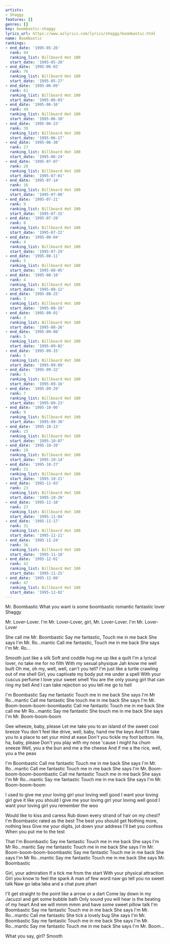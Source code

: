 ```yaml
---
artists:
- Shaggy
features: []
genres: []
key: boombastic-shaggy
lyrics_url: https://www.azlyrics.com/lyrics/shaggy/boombastic.html
name: Boombastic
rankings:
- end_date: '1995-05-26'
  rank: 94
  ranking_list: Billboard Hot 100
  start_date: '1995-05-20'
- end_date: '1995-06-02'
  rank: 76
  ranking_list: Billboard Hot 100
  start_date: '1995-05-27'
- end_date: '1995-06-09'
  rank: 61
  ranking_list: Billboard Hot 100
  start_date: '1995-06-03'
- end_date: '1995-06-16'
  rank: 49
  ranking_list: Billboard Hot 100
  start_date: '1995-06-10'
- end_date: '1995-06-23'
  rank: 39
  ranking_list: Billboard Hot 100
  start_date: '1995-06-17'
- end_date: '1995-06-30'
  rank: 27
  ranking_list: Billboard Hot 100
  start_date: '1995-06-24'
- end_date: '1995-07-07'
  rank: 20
  ranking_list: Billboard Hot 100
  start_date: '1995-07-01'
- end_date: '1995-07-14'
  rank: 16
  ranking_list: Billboard Hot 100
  start_date: '1995-07-08'
- end_date: '1995-07-21'
  rank: 9
  ranking_list: Billboard Hot 100
  start_date: '1995-07-15'
- end_date: '1995-07-28'
  rank: 8
  ranking_list: Billboard Hot 100
  start_date: '1995-07-22'
- end_date: '1995-08-04'
  rank: 4
  ranking_list: Billboard Hot 100
  start_date: '1995-07-29'
- end_date: '1995-08-11'
  rank: 5
  ranking_list: Billboard Hot 100
  start_date: '1995-08-05'
- end_date: '1995-08-18'
  rank: 4
  ranking_list: Billboard Hot 100
  start_date: '1995-08-12'
- end_date: '1995-08-25'
  rank: 3
  ranking_list: Billboard Hot 100
  start_date: '1995-08-19'
- end_date: '1995-09-01'
  rank: 3
  ranking_list: Billboard Hot 100
  start_date: '1995-08-26'
- end_date: '1995-09-08'
  rank: 5
  ranking_list: Billboard Hot 100
  start_date: '1995-09-02'
- end_date: '1995-09-15'
  rank: 5
  ranking_list: Billboard Hot 100
  start_date: '1995-09-09'
- end_date: '1995-09-22'
  rank: 5
  ranking_list: Billboard Hot 100
  start_date: '1995-09-16'
- end_date: '1995-09-29'
  rank: 7
  ranking_list: Billboard Hot 100
  start_date: '1995-09-23'
- end_date: '1995-10-06'
  rank: 9
  ranking_list: Billboard Hot 100
  start_date: '1995-09-30'
- end_date: '1995-10-13'
  rank: 15
  ranking_list: Billboard Hot 100
  start_date: '1995-10-07'
- end_date: '1995-10-20'
  rank: 18
  ranking_list: Billboard Hot 100
  start_date: '1995-10-14'
- end_date: '1995-10-27'
  rank: 21
  ranking_list: Billboard Hot 100
  start_date: '1995-10-21'
- end_date: '1995-11-03'
  rank: 23
  ranking_list: Billboard Hot 100
  start_date: '1995-10-28'
- end_date: '1995-11-10'
  rank: 27
  ranking_list: Billboard Hot 100
  start_date: '1995-11-04'
- end_date: '1995-11-17'
  rank: 31
  ranking_list: Billboard Hot 100
  start_date: '1995-11-11'
- end_date: '1995-11-24'
  rank: 36
  ranking_list: Billboard Hot 100
  start_date: '1995-11-18'
- end_date: '1995-12-01'
  rank: 42
  ranking_list: Billboard Hot 100
  start_date: '1995-11-25'
- end_date: '1995-12-08'
  rank: 47
  ranking_list: Billboard Hot 100
  start_date: '1995-12-02'
---
```


Mr. Boombastic 
What you want is some boombastic romantic fantastic lover 
Shaggy 

Mr. Lover-Lover. I'm Mr. Lover-Lover, girl,
Mr. Lover-Lover. I'm Mr. Lover-Lover 

She call me Mr. Boombastic
Say me fantastic,
Touch me in me back 
She says I'm Mr. Ro...mantic 
Call me fantastic,
Touch me in me back
She says I'm Mr. Ro...

Smooth just like a silk 
Soft and coddle hug me up like a quilt 
I'm a lyrical lover, no take me for no filth 
With my sexual physique Jah know me well built 
Oh me, oh my, well, well, can't you tell?
I'm just like a turtle crawling out of me shell 
Girl, you captivate my body put me under a spell 
With your cuscus perfume I love your sweet smell 
You are the only young girl that can ring my bell 
And I can take rejection so you tell me go to hell 

I'm Boombastic
Say me fantastic
Touch me in me back
She says I'm Mr Ro...mantic 
Call me fantastic
She touch me in me back
She says I'm Mr. Boom-boom-boom-boombastic
Call me fantastic
Touch me in me back
She call me Mr Ro...mantic 
Say me fantastic
She touch me in me back
She says I'm Mr. Boom-boom-boom 

Gee wheeze, baby, please 
Let me take you to an island of the sweet cool breeze 
You don't feel like drive, well, baby, hand me the keys 
And I'll take you to a place to set your mind at ease 
Don't you tickle my foot bottom. Ha, ha, baby, please 
Don't you play with my nose 'cause I might ha chum sneeze 
Well, you a the bun and me a the cheese 
And if me a the rice, well, you a the peas 

I'm Boombastic
Call me fantastic
Touch me in me back
She says I'm Mr. Ro...mantic 
Call me fantastic
Touch me in me back
She says I'm Mr. Boom-boom-boom-boombastic
Call me fantastic
Touch me in me back
She says I'm Mr Ro...mantic 
Say me fantastic
Touch me in me back
She says I'm Mr. Boom-boom-boom 

I used to give me your loving girl your loving well good 
I want your loving girl give it like you should 
I give me your loving girl your loving well good 
I want your loving girl you remember the woo 

Would like to kiss and caress 
Rub down every strand of hair on my chest?
I'm Boombastic rated as the best 
The best you should get
Nothing more, nothing less 
Give me your digits, jot down your address 
I'll bet you confess
When you put me to the test 

That I'm Boombastic
Say me fantastic
Touch me in me back
She says I'm Mr Ro...mantic 
Say me fantastic
Touch me in me back
She says I'm Mr. Boom-boom-boom-boombastic
Say me fantastic
Touch me in me back
She says I'm Mr Ro...mantic 
Say me fantastic
Touch me in me back
She says Mr. Boombastic

Girl, your admiration
If a tick me from the start 
With your physical attraction
Girl you know to feel the spark 
A man of few word naw go tell you no sweet talk 
Naw go laba laba and a chat pure phart 

I'll get straight to the point like a arrow or a dart 
Come lay down in my Jacuzzi and get some bubble bath 
Only sound you will hear is the beating of my heart 
And we will mmm mmm and have some sweet pillow talk 
I'm Boombastic
Say me fantastic
Touch me in me back
She says I'm Mr. Ro...mantic 
Call me fantastic
She tick a lovely bug
She says I'm Mr. Boombastic
Say me fantastic
Touch me in me back
She says I'm Mr. Ro...mantic 
Say me fantastic
Touch me in me back
She says I'm Mr. Boom...

What you say, girl?
Smooth



